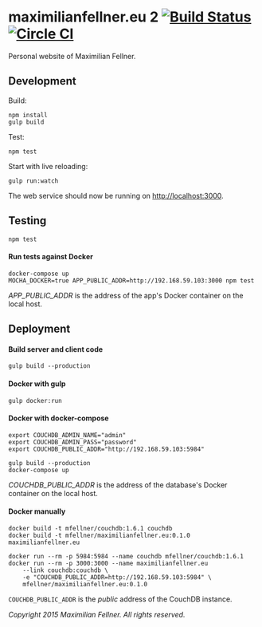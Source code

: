 # maximilianfellner.eu 2 [![Build Status](https://travis-ci.org/mfellner/maximilianfellner.eu2.svg?branch=master)](https://travis-ci.org/mfellner/maximilianfellner.eu2) [![Circle CI](https://circleci.com/gh/mfellner/maximilianfellner.eu2.svg?style=svg)](https://circleci.com/gh/mfellner/maximilianfellner.eu2)

Personal website of Maximilian Fellner.

## Development

Build:

    npm install
    gulp build

Test:

    npm test

Start with live reloading:

    gulp run:watch

The web service should now be running on [http://localhost:3000]().

## Testing

    npm test
    
#### Run tests against Docker

    docker-compose up
    MOCHA_DOCKER=true APP_PUBLIC_ADDR=http://192.168.59.103:3000 npm test

*APP_PUBLIC_ADDR* is the address of the app's Docker container on the local host.

## Deployment

#### Build server and client code

    gulp build --production

#### Docker with gulp

    gulp docker:run

#### Docker with docker-compose

    export COUCHDB_ADMIN_NAME="admin"
    export COUCHDB_ADMIN_PASS="password"
    export COUCHDB_PUBLIC_ADDR="http://192.168.59.103:5984"

    gulp build --production
    docker-compose up

*COUCHDB_PUBLIC_ADDR* is the address of the database's Docker container on the local host.

#### Docker manually

    docker build -t mfellner/couchdb:1.6.1 couchdb
    docker build -t mfellner/maximilianfellner.eu:0.1.0 maximilianfellner.eu

    docker run --rm -p 5984:5984 --name couchdb mfellner/couchdb:1.6.1
    docker run --rm -p 3000:3000 --name maximilianfellner.eu
        --link couchdb:couchdb \
        -e "COUCHDB_PUBLIC_ADDR=http://192.168.59.103:5984" \
        mfellner/maximilianfellner.eu:0.1.0

`COUCHDB_PUBLIC_ADDR` is the *public* address of the CouchDB instance.

*Copyright 2015 Maximilian Fellner. All rights reserved.*
